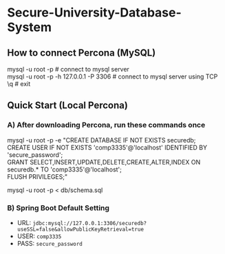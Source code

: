 # Secure-University-Database-System  
## How to connect Percona (MySQL)  
mysql -u root -p                          # connect to mysql server  
mysql -u root -p -h 127.0.0.1 -P 3306     # connect to mysql server using TCP  
\q                                         # exit  


## Quick Start (Local Percona) 

### A) After downloading Percona, run these commands once
mysql -u root -p -e "CREATE DATABASE IF NOT EXISTS securedb; \
CREATE USER IF NOT EXISTS 'comp3335'@'localhost' IDENTIFIED BY 'secure_password'; \
GRANT SELECT,INSERT,UPDATE,DELETE,CREATE,ALTER,INDEX ON securedb.* TO 'comp3335'@'localhost'; \
FLUSH PRIVILEGES;"

mysql -u root -p < db/schema.sql

### B) Spring Boot Default Setting  
- URL: `jdbc:mysql://127.0.0.1:3306/securedb?useSSL=false&allowPublicKeyRetrieval=true`
- USER: `comp3335`
- PASS: `secure_password`
